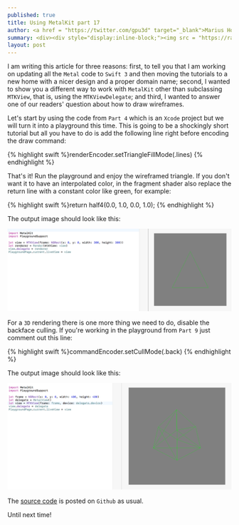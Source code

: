 ```yaml
---
published: true
title: Using MetalKit part 17
author: <a href = "https://twitter.com/gpu3d" target="_blank">Marius Horga</a>
summary: <div><div style="display:inline-block;"><img src = "https://raw.githubusercontent.com/MetalKit/images/master/chapter17_1.png" alt="Metal" height="150" width="160"></div><div style="display:inline-block; width:75%; padding-left:1.5em; color:grey; vertical-align:middle;">Learning how to draw wireframes by setting the triangle fill mode to lines. Disabling the back-face culling for 3D rendering so we can see all the wires, including those in the back.</div></div>
layout: post
---
```

I am writing this article for three reasons: first, to tell you that I am working on updating all the `Metal` code to `Swift 3` and then moving the tutorials to a new home with a nicer design and a proper domain name; second, I wanted to show you a different way to work with `MetalKit` other than subclassing `MTKView`, that is, using the `MTKViewDelegate`; and third, I wanted to answer one of our readers' question about how to draw wireframes.

Let's start by using the code from `Part 4` which is an `Xcode` project but we will turn it into a playground this time. This is going to be a shockingly short tutorial but all you have to do is add the following line right before encoding the draw command:

{% highlight swift %}renderEncoder.setTriangleFillMode(.lines)
{% endhighlight %}

That's it! Run the playground and enjoy the wireframed triangle. If you don't want it to have an interpolated color, in the fragment shader also replace the return line with a constant color like green, for example:

{% highlight swift %}return half4(0.0, 1.0, 0.0, 1.0);
{% endhighlight %}

The output image should look like this:

![alt text](https://github.com/MetalKit/images/raw/master/chapter17.png "2D")

For a `3D` rendering there is one more thing we need to do, disable the backface culling. If you're working in the playground from `Part 9` just comment out this line:

{% highlight swift %}commandEncoder.setCullMode(.back)
{% endhighlight %}

The output image should look like this:

![alt text](https://github.com/MetalKit/images/raw/master/chapter17_2.png "3D")

The [source code](https://github.com/MetalKit/metal) is posted on `Github` as usual.

Until next time!
